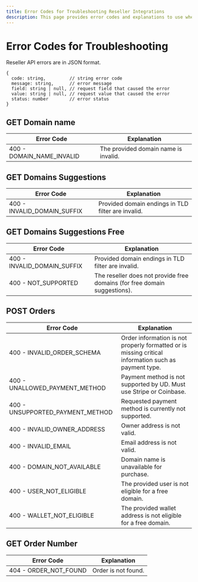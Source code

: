 ```yaml
---
title: Error Codes for Troubleshooting Reseller Integrations
description: This page provides error codes and explanations to use when troubleshooting the reseller API endpoints.
---
```


# Error Codes for Troubleshooting

Reseller API errors are in JSON format.

```
{
  code: string,         // string error code
  message: string,      // error message
  field: string | null, // request field that caused the error
  value: string | null, // request value that caused the error
  status: number        // error status
}
```

## GET Domain name

| Error Code                | Explanation                          |
| ------------------------- | ------------------------------------ |
| 400 - DOMAIN_NAME_INVALID | The provided domain name is invalid. |

## GET Domains Suggestions

| Error Code                  | Explanation                                        |
| --------------------------- | -------------------------------------------------- |
| 400 - INVALID_DOMAIN_SUFFIX | Provided domain endings in TLD filter are invalid. |

## GET **Domains Suggestions Free**

| Error Code                  | Explanation                                                               |
| --------------------------- | ------------------------------------------------------------------------- |
| 400 - INVALID_DOMAIN_SUFFIX | Provided domain endings in TLD filter are invalid.                        |
| 400 - NOT_SUPPORTED         | The reseller does not provide free domains (for free domain suggestions). |

## POST **Orders**

| Error Code                       | Explanation                                                                                          |
| -------------------------------- | ---------------------------------------------------------------------------------------------------- |
| 400 - INVALID_ORDER_SCHEMA       | Order information is not properly formatted or is missing critical information such as payment type. |
| 400 - UNALLOWED_PAYMENT_METHOD   | Payment method is not supported by UD. Must use Stripe or Coinbase.                                  |
| 400 - UNSUPPORTED_PAYMENT_METHOD | Requested payment method is currently not supported.                                                 |
| 400 - INVALID_OWNER_ADDRESS      | Owner address is not valid.                                                                          |
| 400 - INVALID_EMAIL              | Email address is not valid.                                                                          |
| 400 - DOMAIN_NOT_AVAILABLE       | Domain name is unavailable for purchase.                                                             |
| 400 - USER_NOT_ELIGIBLE          | The provided user is not eligible for a free domain.                                                 |
| 400 - WALLET_NOT_ELIGIBLE        | The provided wallet address is not eligible for a free domain.                                       |

## GET **Order Number**

| Error Code            | Explanation         |
| --------------------- | ------------------- |
| 404 - ORDER_NOT_FOUND | Order is not found. |
